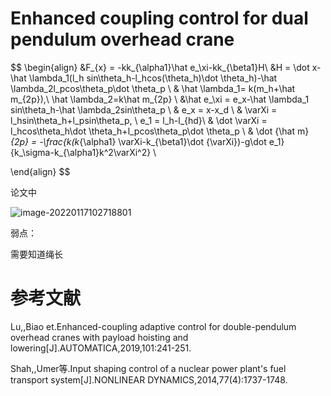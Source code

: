 # Enhanced coupling  control for dual pendulum overhead crane

$$
\begin{align}
&F_{x} = -kk_{\alpha1}\hat e_\xi-kk_{\beta1}H\\
&H = \dot x-\hat \lambda_1(l_h sin\theta_h-l_hcos(\theta_h)\dot \theta_h)-\hat \lambda_2l_pcos\theta_p\dot \theta_p \\ 
& \hat \lambda_1= k(m_h+\hat m_{2p}),\  \hat \lambda_2=k\hat m_{2p} \\
&\hat e_\xi = e_x-\hat \lambda_1 sin\theta_h-\hat \lambda_2sin\theta_p \\
& e_x = x-x_d
\\
& \varXi = l_hsin\theta_h+l_psin\theta_p, \ e_1 = l_h-l_{hd}\\
& \dot \varXi = l_hcos\theta_h\dot \theta_h+l_pcos\theta_p\dot \theta_p
\\
& \dot {\hat m}_{2p} = -\frac{k(k_{\alpha1} \varXi-k_{\beta1}\dot {\varXi})-g\dot e_1}{k_\sigma-k_{\alpha1}k^2\varXi^2} \\

\end{align}
$$

论文中

![image-20220117102718801](C:\Users\Thinkpad\AppData\Roaming\Typora\typora-user-images\image-20220117102718801.png)

弱点：

需要知道绳长

# 参考文献

Lu,,Biao et.Enhanced-coupling adaptive control for double-pendulum overhead cranes with payload hoisting and lowering[J].AUTOMATICA,2019,101:241-251.

Shah,,Umer等.Input shaping control of a nuclear power plant's fuel transport system[J].NONLINEAR DYNAMICS,2014,77(4):1737-1748.
